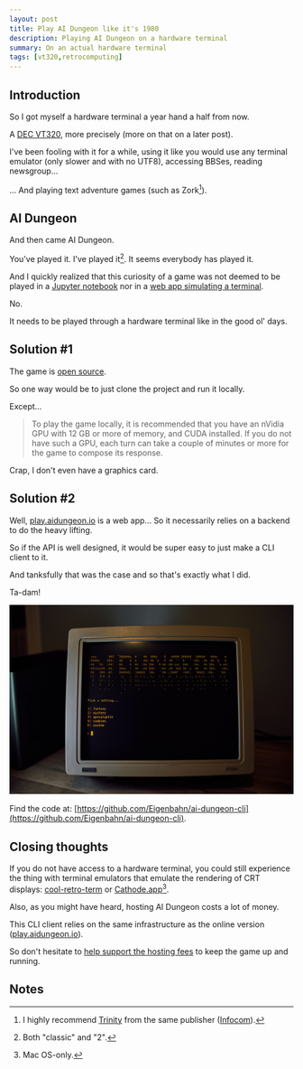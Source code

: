 ```yaml
---
layout: post
title: Play AI Dungeon like it's 1980
description: Playing AI Dungeon on a hardware terminal
summary: On an actual hardware terminal
tags: [vt320,retrocomputing]
---
```



## Introduction

So I got myself a hardware terminal a year hand a half from now.

A [DEC VT320](https://terminals-wiki.org/wiki/index.php/DEC_VT320), more precisely (more on that on a later post).

I've been fooling with it for a while, using it like you would use any terminal emulator (only slower and with no UTF8), accessing BBSes, reading newsgroup...

... And playing text adventure games (such as Zork[^1]).


## AI Dungeon

And then came AI Dungeon.

You've played it. I've played it[^2]. It seems everybody has played it.

And I quickly realized that this curiosity of a game was not deemed to be played in a [Jupyter notebook](https://colab.research.google.com/github/nickwalton/AIDungeon/blob/master/AIDungeon_2.ipynb) nor in a [web app simulating a terminal](https://play.aidungeon.io/).

No.

It needs to be played through a hardware terminal like in the good ol' days.


## Solution #1

The game is [open source](https://github.com/AIDungeon/AIDungeon).

So one way would be to just clone the project and run it locally.

Except...

>To play the game locally, it is recommended that you have an nVidia GPU with 12 GB or more of memory, and CUDA installed. If you do not have such a GPU, each turn can take a couple of minutes or more for the game to compose its response.

Crap, I don't even have a graphics card.


## Solution #2

Well, [play.aidungeon.io](https://play.aidungeon.io/) is a web app... So it necessarily relies on a backend to do the heavy lifting.

So if the API is well designed, it would be super easy to just make a CLI client to it.

And tanksfully that was the case and so that's exactly what I did.

Ta-dam!

![emacs could be anything](/assets/img/ai-dungeon-vt320.jpg)

Find the code at: [https://github.com/Eigenbahn/ai-dungeon-cli](https://github.com/Eigenbahn/ai-dungeon-cli).


## Closing thoughts

If you do not have access to a hardware terminal, you could still experience the thing with terminal emulators that emulate the rendering of CRT displays: [cool-retro-term](https://github.com/Swordfish90/cool-retro-term) or [Cathode.app](https://apps.apple.com/us/app/cathode/id499233976?mt=12)[^3].

Also, as you might have heard, hosting AI Dungeon costs a lot of money.

This CLI client relies on the same infrastructure as the online version ([play.aidungeon.io](https://play.aidungeon.io/)).

So don't hesitate to [help support the hosting fees](https://aidungeon.io/) to keep the game up and running.


## Notes

[^1]: I highly recommend [Trinity](https://ifdb.tads.org/viewgame?id=j18kjz80hxjtyayw) from the same publisher ([Infocom](https://en.wikipedia.org/wiki/Infocom)).
[^2]: Both "classic" and "2".
[^3]: Mac OS-only.
